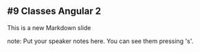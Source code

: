##  #9 Classes Angular 2

This is a new Markdown slide

note:
    Put your speaker notes here.
    You can see them pressing 's'.
